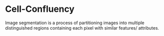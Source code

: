 # Cell-Confluency
Image segmentation is a process of partitioning images into multiple distinguished regions containing each pixel with similar features/ attributes.
